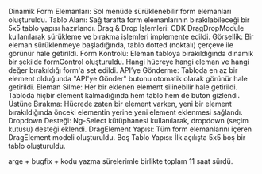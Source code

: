 Dinamik Form Elemanları: Sol menüde sürüklenebilir form elemanları oluşturuldu.
Tablo Alanı: Sağ tarafta form elemanlarının bırakılabileceği bir 5x5 tablo yapısı hazırlandı.
Drag & Drop İşlemleri: CDK DragDropModule kullanılarak sürükleme ve bırakma işlemleri implemente edildi.
Görsellik: Bir eleman sürüklenmeye başladığında, tablo dotted (noktalı) çerçeve ile görünür hale getirildi.
Form Kontrolü:
Eleman tabloya bırakıldığında dinamik bir şekilde formControl oluşturuldu.
Hangi hücreye hangi eleman ve hangi değer bırakıldığı form'a set edildi.
API’ye Gönderme: Tabloda en az bir element olduğunda "API'ye Gönder" butonu otomatik olarak görünür hale getirildi.
Eleman Silme:
Her bir eklenen element silinebilir hale getirildi.
Tabloda hiçbir element kalmadığında hem tablo hem de buton gizlendi.
Üstüne Bırakma: Hücrede zaten bir element varken, yeni bir element bırakıldığında önceki elementin yerine yeni element eklenmesi sağlandı.
Dropdown Desteği: Ng-Select kütüphanesi kullanılarak, dropdown (seçim kutusu) desteği eklendi.
DragElement Yapısı: Tüm form elemanlarını içeren DragElement modeli oluşturuldu.
Boş Tablo Yapısı: İlk açılışta 5x5 boş bir tablo oluşturuldu.

arge + bugfix + kodu yazma sürelerimle birlikte toplam 11 saat sürdü. 
